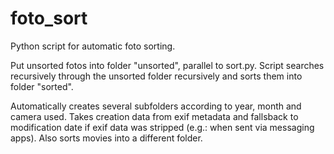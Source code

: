 # foto_sort

Python script for automatic foto sorting. 

Put unsorted fotos into folder "unsorted", parallel to sort.py. Script searches recursively through the unsorted folder recursively and sorts them into folder "sorted". 

Automatically creates several subfolders according to year, month and camera used. Takes creation data from exif metadata and fallsback to modification date if exif data was stripped (e.g.: when sent via messaging apps). Also sorts movies into a different folder.
